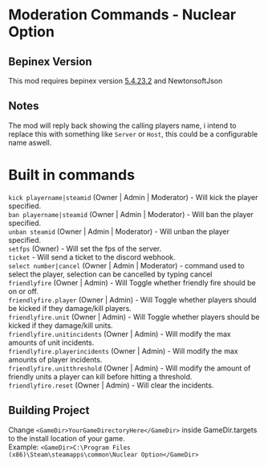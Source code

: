 ﻿# Moderation Commands - Nuclear Option

## Bepinex Version
This mod requires bepinex version [5.4.23.2](https://github.com/BepInEx/BepInEx/releases/tag/v5.4.23.2) and NewtonsoftJson

## Notes
The mod will reply back showing the calling players name, i intend to replace this with something like `Server` or `Host`, this could be a configurable name aswell.

# Built in commands
`kick playername|steamid` (Owner | Admin | Moderator) - Will kick the player specified. <br>
`ban playername|steamid` (Owner | Admin | Moderator) - Will ban the player specified. <br>
`unban steamid` (Owner | Admin | Moderator) - Will unban the player specified. <br>
`setfps` (Owner) - Will set the fps of the server. <br>
`ticket` - Will send a ticket to the discord webhook. <br>
`select number|cancel` (Owner | Admin | Moderator) - command used to select the player, selection can be cancelled by typing cancel <br>
`friendlyfire` (Owner | Admin) - Will Toggle whether friendly fire should be on or off. <br>
`friendlyfire.player` (Owner | Admin) - Will Toggle whether players should be kicked if they damage/kill players. <br>
`friendlyfire.unit` (Owner | Admin) - Will Toggle whether players should be kicked if they damage/kill units. <br>
`friendlyfire.unitincidents` (Owner | Admin) - Will modify the max amounts of unit incidents. <br>
`friendlyfire.playerincidents` (Owner | Admin) - Will modify the max amounts of player incidents. <br>
`friendlyfire.unitthreshold` (Owner | Admin) - Will modify the amount of friendly units a player can kill before hitting a threshold. <br>
`friendlyfire.reset` (Owner | Admin) - Will clear the incidents. <br>

## Building Project

Change `<GameDir>YourGameDirectoryHere</GameDir>` inside GameDir.targets to the install location of your game. <br>
Example: `<GameDir>C:\Program Files (x86)\Steam\steamapps\common\Nuclear Option</GameDir>`
